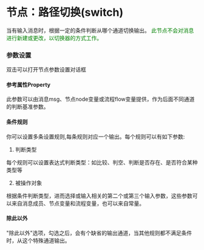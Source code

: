 节点：路径切换(switch)
==

当有输入消息时，根据一定的条件判断从哪个通道切换输出。<font color="green">
此节点不会对消息进行新建或更改，以切换器的方式工作。</font>

### 参数设置

双击可以打开节点参数设置对话框

#### 参考属性Property

此参数可以由消息msg、节点node变量或流程flow变量提供，作为后面不同通道的判断基准参数。

#### 条件规则

你可以设置多条设置规则,每条规则对应一个输出。每个规则可以有如下参数:

1. 判断类型

每个规则可以设置表达式判断类型：如比较、判空、判断是否存在、是否符合某种类型等

2. 被操作对象

根据条件判断类型，进而选择或输入相关的第二个或第三个输入参数，这些参数可以来自消息成员、节点变量和流程变量，也可以来自常量。

#### 除此以外

"除此以外"选项，勾选之后，会有个缺省的输出通道，当其他规则都不满足条件时，从这个特殊通道输出。


